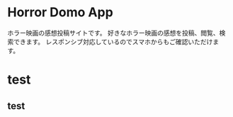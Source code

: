 # Horror Domo App
ホラー映画の感想投稿サイトです。
好きなホラー映画の感想を投稿、閲覧、検索できます。
レスポンシブ対応しているのでスマホからもご確認いただけます。

# test

## test
